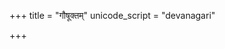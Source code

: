 +++
title = "गौषूक्तम्"
unicode_script = "devanagari"

+++
<div class="js_include" url="/vedAH/sAma/paravastu-saama/devaH/indraH/gauShUktam/"  newLevelForH1="1" includeTitle="false"> </div>
